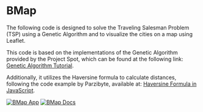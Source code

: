 # BMap

The following code is designed to solve the Traveling Salesman Problem (TSP) using a Genetic Algorithm and to visualize the cities on a map using Leaflet.

This code is based on the implementations of the Genetic Algorithm provided by the Project Spot, which can be found at the following link: [Genetic Algorithm Tutorial](https://www.theprojectspot.com/tutorial-post/applying-a-genetic-algorithm-to-the-travelling-salesman-problem/5).

Additionally, it utilizes the Haversine formula to calculate distances, following the code example by Parzibyte, available at: [Haversine Formula in JavaScript](https://parzibyte.me/blog/2022/09/07/javascript-distancia-entre-2-coordenadas/).

[![BMap App](https://img.shields.io/badge/BMap%20App-Visit-blue)](https://edwinb5.github.io/BMap/src)
[![BMap Docs](https://img.shields.io/badge/BMap%20Docs-Visit-green)](https://edwinb5.github.io/BMap/docs)


